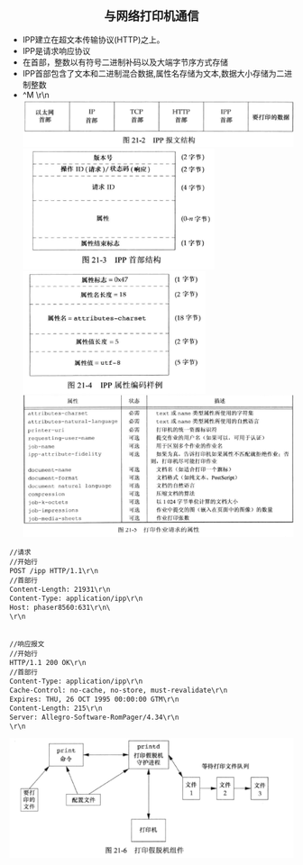 ## <center>与网络打印机通信</center>

* IPP建立在超文本传输协议(HTTP)之上。
* IPP是请求响应协议
* 在首部，整数以有符号二进制补码以及大端字节序方式存储
* IPP首部包含了文本和二进制混合数据,属性名存储为文本,数据大小存储为二进制整数
* ^M \r\n
![ipp](../../image/ipp.png)
![ipp-header](../../image/ippheader.png)
![ipp-attr](../../image/ippattr.png)
![ipp-attrs](../../image/ippattrs.png)

```http
//请求
//开始行
POST /ipp HTTP/1.1\r\n   
//首部行
Content-Length: 21931\r\n
Content-Type: application/ipp\r\n
Host: phaser8560:631\r\n\
\r\n


//响应报文
//开始行
HTTP/1.1 200 OK\r\n
//首部行
Content-Type: application/ipp\r\n
Cache-Control: no-cache, no-store, must-revalidate\r\n
Expires: THU, 26 OCT 1995 00:00:00 GTM\r\n
Content-Length: 215\r\n
Server: Allegro-Software-RomPager/4.34\r\n
\r\n
```

![printd](../../image/printd.png)